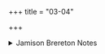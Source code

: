 +++
title = "03-04"

+++

<details><summary>Jamison Brereton Notes</summary>

Here the chaining involves only the first word índrasya.
</details>
